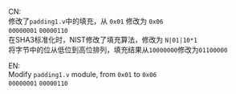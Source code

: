 CN:  
修改了`padding1.v`中的填充，从 `0x01`     修改为   `0x06`  
                            `00000001`          `00000110`  
在SHA3标准化时，NIST修改了填充算法，修改为   `N|01|10*1`  
将字节中的位从低位到高位排列，填充结果从`10000000`修改为`01100000`  
  
EN:  
Modify `padding1.v` module, from `0x01`    to       `0x06`  
                              `00000001`          `00000110`  
